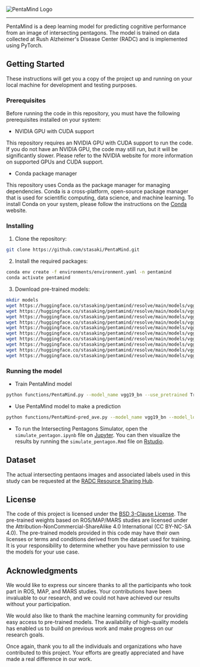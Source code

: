 ![PentaMind Logo](https://github.com/stasaki/PentaMind/raw/main/pentamind-logo.png)

--------------------------------------------------------------------------------

PentaMind is a deep learning model for predicting cognitive performance from an image of intersecting pentagons. The model is trained on data collected at Rush Alzheimer's Disease Center (RADC) and is implemented using PyTorch.

## Getting Started
These instructions will get you a copy of the project up and running on your local machine for development and testing purposes.

### Prerequisites
Before running the code in this repository, you must have the following prerequisites installed on your system:

- NVIDIA GPU with CUDA support

This repository requires an NVIDIA GPU with CUDA support to run the code. If you do not have an NVIDIA GPU, the code may still run, but it will be significantly slower. Please refer to the NVIDIA website for more information on supported GPUs and CUDA support.

- Conda package manager

This repository uses Conda as the package manager for managing dependencies. Conda is a cross-platform, open-source package manager that is used for scientific computing, data science, and machine learning.
To install Conda on your system, please follow the instructions on the [Conda](https://conda.io/projects/conda/en/latest/user-guide/install/index.html) website.


### Installing
1. Clone the repository:
```bash
git clone https://github.com/stasaki/PentaMind.git
```

2. Install the required packages:
```bash
conda env create -f environments/environment.yaml -n pentamind
conda activate pentamind
```

3. Download pre-trained models:
```bash
mkdir models
wget https://huggingface.co/stasaking/pentamind/resolve/main/models/vgg19_bn-1_model.pth -P models/
wget https://huggingface.co/stasaking/pentamind/resolve/main/models/vgg19_bn-2_model.pth -P models/
wget https://huggingface.co/stasaking/pentamind/resolve/main/models/vgg19_bn-3_model.pth -P models/
wget https://huggingface.co/stasaking/pentamind/resolve/main/models/vgg19_bn-4_model.pth -P models/
wget https://huggingface.co/stasaking/pentamind/resolve/main/models/vgg19_bn-5_model.pth -P models/
wget https://huggingface.co/stasaking/pentamind/resolve/main/models/vgg19_bn-6_model.pth -P models/
wget https://huggingface.co/stasaking/pentamind/resolve/main/models/vgg19_bn-7_model.pth -P models/
wget https://huggingface.co/stasaking/pentamind/resolve/main/models/vgg19_bn-8_model.pth -P models/
wget https://huggingface.co/stasaking/pentamind/resolve/main/models/vgg19_bn-9_model.pth -P models/
wget https://huggingface.co/stasaking/pentamind/resolve/main/models/vgg19_bn-10_model.pth -P models/
```

### Running the model
- Train PentaMind model
```bash
python functions/PentaMind.py --model_name vgg19_bn --use_pretrained True --pheno_file_dir data/phenotype/ --image_file_dir data/images/ --output_dir results/PentaMind/ --optim sgd --batch-size 32 --epochs 90 --lr 0.001 --momentum 0.9 --weight-decay 0.0001
```

- Use PentaMind model to make a prediction
```bash
python functions/PentaMind-pred_ave.py --model_name vgg19_bn --model_loc models/vgg19_bn-1_model.pth --pheno_file data/phenotype/test.txt --image_file_dir data/images/ --output_dir results/PentaMind-pred_ave/ --batch-size 32
```

- To run the Intersecting Pentagons Simulator, open the `simulate_pentagon.ipynb` file on [Jupyter](https://jupyter.org/). You can then visualize the results by running the `simulate_pentagon.Rmd` file on [Rstudio](https://posit.co/download/rstudio-desktop/).


## Dataset
The actual intersecting pentaons images and associated labels used in this study can be requested at the [RADC Resource Sharing Hub](https://www.radc.rush.edu/).

## License
The code of this project is licensed under the [BSD 3-Clause License](LICENSE). The pre-trained weights based on ROS/MAP/MARS studies are licensed under the Attribution-NonCommercial-ShareAlike 4.0 International (CC BY-NC-SA 4.0). The pre-trained models provided in this code may have their own licenses or terms and conditions derived from the dataset used for training. It is your responsibility to determine whether you have permission to use the models for your use case.

## Acknowledgments
We would like to express our sincere thanks to all the participants who took part in ROS, MAP, and MARS studies. Your contributions have been invaluable to our research, and we could not have achieved our results without your participation.

We would also like to thank the machine learning community for providing easy access to pre-trained models. The availability of high-quality models has enabled us to build on previous work and make progress on our research goals.

Once again, thank you to all the individuals and organizations who have contributed to this project. Your efforts are greatly appreciated and have made a real difference in our work.

